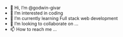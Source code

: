 - 👋 Hi, I’m @godwin-givar
- 👀 I’m interested in coding
- 🌱 I’m currently learning Full stack web development
- 💞️ I’m looking to collaborate on ...
- 📫 How to reach me ...

<!---
godwin-givar/godwin-givar is a ✨ special ✨ repository because its `README.md` (this file) appears on your GitHub profile.
You can click the Preview link to take a look at your changes.
--->
